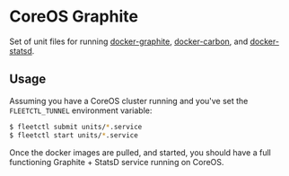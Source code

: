 # CoreOS Graphite

Set of unit files for running [docker-graphite](https://github.com/ryanmaclean/docker-graphite), [docker-carbon](https://github.com/ryanmaclean/docker-carbon), and [docker-statsd](https://github.com/ryanmaclean/docker-statsd).

## Usage

Assuming you have a CoreOS cluster running and you've set the `FLEETCTL_TUNNEL` environment variable:

```bash
$ fleetctl submit units/*.service
$ fleetctl start units/*.service
```

Once the docker images are pulled, and started, you should have a full functioning Graphite + StatsD
service running on CoreOS.
